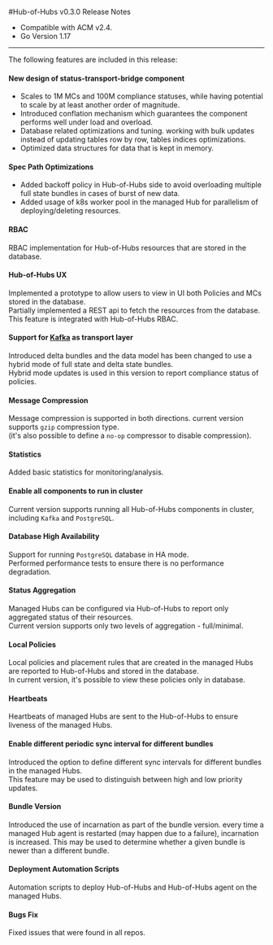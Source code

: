 #Hub-of-Hubs v0.3.0 Release Notes

* Compatible with ACM v2.4. 
* Go Version 1.17

----

The following features are included in this release:


#### New design of status-transport-bridge component
* Scales to 1M MCs and 100M compliance statuses, while having potential to scale by at least another order of magnitude.
* Introduced conflation mechanism which guarantees the component performs well under load and overload.
* Database related optimizations and tuning. working with bulk updates instead of updating tables row by row, tables indices optimizations.
* Optimized data structures for data that is kept in memory. 

#### Spec Path Optimizations
* Added backoff policy in Hub-of-Hubs side to avoid overloading multiple full state bundles in cases of burst of new data.
* Added usage of k8s worker pool in the managed Hub for parallelism of deploying/deleting resources.

#### RBAC
RBAC implementation for Hub-of-Hubs resources that are stored in the database.

#### Hub-of-Hubs UX
Implemented a prototype to allow users to view in UI both Policies and MCs stored in the database.  
Partially implemented a REST api to fetch the resources from the database. This feature is integrated with Hub-of-Hubs RBAC.

#### Support for [Kafka](https://kafka.apache.org/) as transport layer 
Introduced delta bundles and the data model has been changed to use a hybrid mode of full state and delta state bundles.  
Hybrid mode updates is used in this version to report compliance status of policies.

#### Message Compression
Message compression is supported in both directions. current version supports `gzip` compression type.  
(it's also possible to define a `no-op` compressor to disable compression).  

#### Statistics
Added basic statistics for monitoring/analysis.

#### Enable all components to run in cluster
Current version supports running all Hub-of-Hubs components in cluster, including `Kafka` and `PostgreSQL`.

#### Database High Availability
Support for running `PostgreSQL` database in HA mode.  
Performed performance tests to ensure there is no performance degradation.

#### Status Aggregation
Managed Hubs can be configured via Hub-of-Hubs to report only aggregated status of their resources.  
Current version supports only two levels of aggregation - full/minimal.

#### Local Policies
Local policies and placement rules that are created in the managed Hubs are reported to Hub-of-Hubs and stored in the database.  
In current version, it's possible to view these policies only in database.

#### Heartbeats
Heartbeats of managed Hubs are sent to the Hub-of-Hubs to ensure liveness of the managed Hubs.

#### Enable different periodic sync interval for different bundles
Introduced the option to define different sync intervals for different bundles in the managed Hubs.  
This feature may be used to distinguish between high and low priority updates.

#### Bundle Version
Introduced the use of incarnation as part of the bundle version. every time a managed Hub agent is restarted 
(may happen due to a failure), incarnation is increased. This may be used to determine whether a given bundle is newer 
than a different bundle.

#### Deployment Automation Scripts
Automation scripts to deploy Hub-of-Hubs and Hub-of-Hubs agent on the managed Hubs.

#### Bugs Fix
Fixed issues that were found in all repos.
